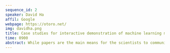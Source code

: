```yaml
---
sequence_id: 2
speaker: David Ha
affil: Google
webpage: https://otoro.net/
img: davidha.png
title: Case studies for interactive demonstration of machine learning models on the web browser
time: 0900
abstract: While papers are the main means for the scientists to communicate results, both quantitative and qualitative ones, to the scientific community, the expectations in the machine learning community have moved above and beyond the paper format. Machine models are expected to be ultimately used by people, in devices, computers, and other applications. In recent years we have witnessed the popularity of works that are also published as a web article along with interactive demos, enabling the reader to interact with machine learning research models to experience the features and also the limitations of cutting edge methods. This comes with costs, as development and deployment of such interactive websites consume time and energy from the researcher's point of view. In particular, the audience may find flaws in the model by interacting with it in ways unintended by the authors who simply wish to report a score against a benchmark. In this talk, I will discuss my own experiences of developing these interactive web browser demos for my own research and also other interactive web browser demos in the literature as a series of case studies. By the end of the talk, the audience will be familiar with the different types of approaches and their tradeoffs used in the development of web demos for research, to be able to assess whether it is something they wish to do for their own projects.
---
```

